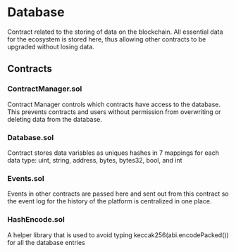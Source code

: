 # Database

Contract related to the storing of data on the blockchain. All essential data for the ecosystem is stored here, thus allowing other contracts to be upgraded without losing data.

## Contracts

### ContractManager.sol

Contract Manager controls which contracts have access to the database. This prevents contracts and users without permission from overwriting or deleting data from the database.

### Database.sol

Contract stores data variables as uniques hashes in 7 mappings for each data type: uint, string, address, bytes, bytes32, bool, and int

### Events.sol

Events in other contracts are passed here and sent out from this contract so the event log for the history of the platform is centralized in one place.

### HashEncode.sol

A helper library that is used to avoid typing keccak256\(abi.encodePacked\(\)\) for all the database entries

